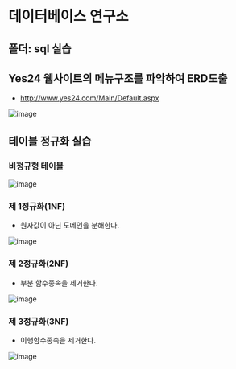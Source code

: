 # 데이터베이스 연구소 

## 폴더: sql 실습  


## Yes24 웹사이트의 메뉴구조를 파악하여 ERD도출 
- http://www.yes24.com/Main/Default.aspx


![image](https://user-images.githubusercontent.com/61787171/234772988-682af125-74a2-4c5a-9768-d68881f54b79.png)

## 테이블 정규화 실습 

### 비정규형 테이블

![image](https://user-images.githubusercontent.com/61787171/234774421-64e0ea0e-0490-4547-9917-c5f6ca92971e.png)

### 제 1정규화(1NF)

- 원자값이 아닌 도메인을 분해한다. 

![image](https://user-images.githubusercontent.com/61787171/234774711-9aa502c3-6c6b-4e04-bf9d-820a0bfd4b0f.png)

### 제 2정규화(2NF)

- 부분 함수종속을 제거한다.  

![image](https://user-images.githubusercontent.com/61787171/234774763-8217cae8-3e90-459a-ac84-37c1e6756d0b.png)

### 제 3정규화(3NF)

- 이행함수종속을 제거한다.

![image](https://user-images.githubusercontent.com/61787171/234774832-340fe9a9-6909-475f-87f2-8182ef85c86c.png)
